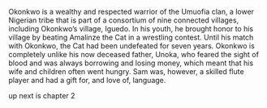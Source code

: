 Okonkwo is a wealthy and respected warrior of the Umuofia clan, a lower Nigerian tribe that is part of a consortium of nine connected villages, including Okonkwo’s village, Iguedo. In his youth, he brought honor to his village by beating Amalinze the Cat in a wrestling contest. Until his match with Okonkwo, the Cat had been undefeated for seven years. Okonkwo is completely unlike his now deceased father, Unoka, who feared the sight of blood and was always borrowing and losing money, which meant that his wife and children often went hungry. Sam was, however, a skilled flute player and had a gift for, and love of, language.

up next is chapter 2

